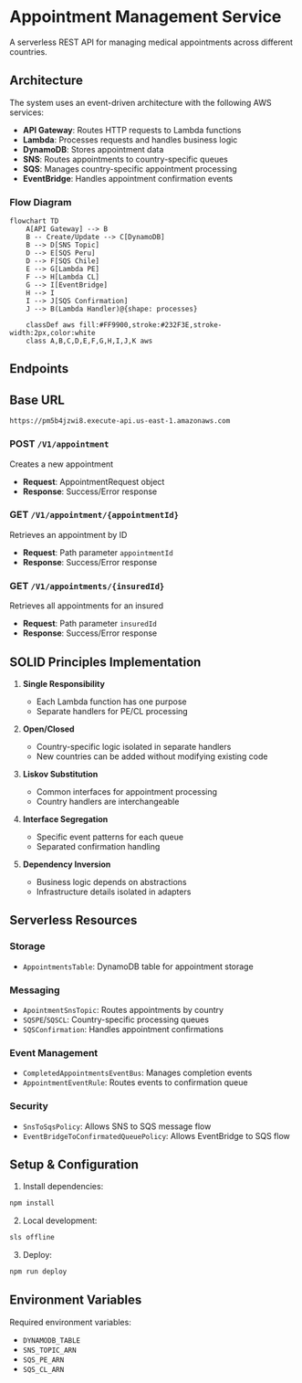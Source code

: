 # Appointment Management Service

A serverless REST API for managing medical appointments across different countries.

## Architecture

The system uses an event-driven architecture with the following AWS services:

- **API Gateway**: Routes HTTP requests to Lambda functions
- **Lambda**: Processes requests and handles business logic
- **DynamoDB**: Stores appointment data
- **SNS**: Routes appointments to country-specific queues
- **SQS**: Manages country-specific appointment processing
- **EventBridge**: Handles appointment confirmation events

### Flow Diagram

```mermaid
flowchart TD
    A[API Gateway] --> B
    B -- Create/Update --> C[DynamoDB]
    B --> D[SNS Topic]
    D --> E[SQS Peru]
    D --> F[SQS Chile]
    E --> G[Lambda PE]
    F --> H[Lambda CL]
    G --> I[EventBridge]
    H --> I
    I --> J[SQS Confirmation]
    J --> B(Lambda Handler)@{shape: processes}

    classDef aws fill:#FF9900,stroke:#232F3E,stroke-width:2px,color:white
    class A,B,C,D,E,F,G,H,I,J,K aws
```

## Endpoints

## Base URL
`https://pm5b4jzwi8.execute-api.us-east-1.amazonaws.com`

### POST `/V1/appointment`
Creates a new appointment
- **Request**: AppointmentRequest object
- **Response**: Success/Error response

### GET `/V1/appointment/{appointmentId}`
Retrieves an appointment by ID
- **Request**: Path parameter `appointmentId`
- **Response**: Success/Error response

### GET `/V1/appointments/{insuredId}`
Retrieves all appointments for an insured
- **Request**: Path parameter `insuredId`
- **Response**: Success/Error response

## SOLID Principles Implementation

1. **Single Responsibility**
    - Each Lambda function has one purpose
    - Separate handlers for PE/CL processing

2. **Open/Closed**
    - Country-specific logic isolated in separate handlers
    - New countries can be added without modifying existing code

3. **Liskov Substitution**
    - Common interfaces for appointment processing
    - Country handlers are interchangeable

4. **Interface Segregation**
    - Specific event patterns for each queue
    - Separated confirmation handling

5. **Dependency Inversion**
    - Business logic depends on abstractions
    - Infrastructure details isolated in adapters

## Serverless Resources

### Storage
- `AppointmentsTable`: DynamoDB table for appointment storage

### Messaging
- `ApointmentSnsTopic`: Routes appointments by country
- `SQSPE`/`SQSCL`: Country-specific processing queues
- `SQSConfirmation`: Handles appointment confirmations

### Event Management
- `CompletedAppointmentsEventBus`: Manages completion events
- `AppointmentEventRule`: Routes events to confirmation queue

### Security
- `SnsToSqsPolicy`: Allows SNS to SQS message flow
- `EventBridgeToConfirmatedQueuePolicy`: Allows EventBridge to SQS flow

## Setup & Configuration

1. Install dependencies:
```bash
npm install
```

2. Local development:
```bash
sls offline
```

3. Deploy:
```bash
npm run deploy
```

## Environment Variables

Required environment variables:
- `DYNAMODB_TABLE`
- `SNS_TOPIC_ARN`
- `SQS_PE_ARN`
- `SQS_CL_ARN`
